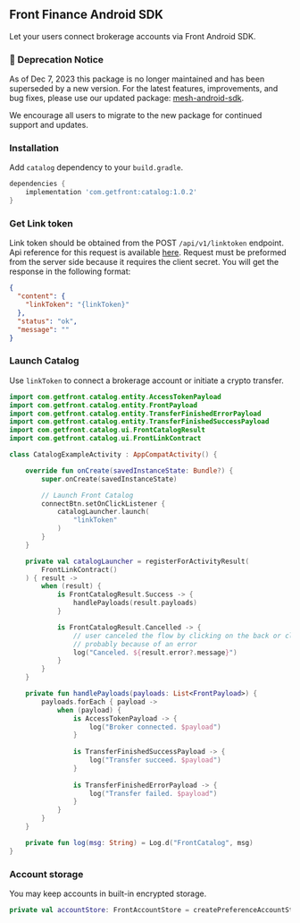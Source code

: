 ## Front Finance Android SDK

Let your users connect brokerage accounts via Front Android SDK.

### 📌 Deprecation Notice

As of Dec 7, 2023 this package is no longer maintained and has been superseded by a new version. For the latest features, improvements, and bug fixes, please use our updated package: [mesh-android-sdk](https://github.com/FrontFin/mesh-android-sdk). 

We encourage all users to migrate to the new package for continued support and updates.

### Installation

Add `catalog` dependency to your `build.gradle`.
```gradle
dependencies {
    implementation 'com.getfront:catalog:1.0.2'
}
```

### Get Link token

Link token should be obtained from the POST `/api/v1/linktoken` endpoint. Api reference for this request is available [here](https://integration-api.getfront.com/apireference#tag/Managed-Account-Authentication/paths/~1api~1v1~1linktoken/post). Request must be preformed from the server side because it requires the client secret. You will get the response in the following format:
```json
{
  "content": {
    "linkToken": "{linkToken}"
  },
  "status": "ok",
  "message": ""
}
```

### Launch Catalog

Use `linkToken` to connect a brokerage account or initiate a crypto transfer.

```kotlin
import com.getfront.catalog.entity.AccessTokenPayload
import com.getfront.catalog.entity.FrontPayload
import com.getfront.catalog.entity.TransferFinishedErrorPayload
import com.getfront.catalog.entity.TransferFinishedSuccessPayload
import com.getfront.catalog.ui.FrontCatalogResult
import com.getfront.catalog.ui.FrontLinkContract

class CatalogExampleActivity : AppCompatActivity() {

    override fun onCreate(savedInstanceState: Bundle?) {
        super.onCreate(savedInstanceState)

        // Launch Front Catalog
        connectBtn.setOnClickListener {
            catalogLauncher.launch(
                "linkToken"
            )
        }
    }

    private val catalogLauncher = registerForActivityResult(
        FrontLinkContract()
    ) { result ->
        when (result) {
            is FrontCatalogResult.Success -> {
                handlePayloads(result.payloads)
            }

            is FrontCatalogResult.Cancelled -> {
                // user canceled the flow by clicking on the back or close button
                // probably because of an error
                log("Canceled. ${result.error?.message}")
            }
        }
    }

    private fun handlePayloads(payloads: List<FrontPayload>) {
        payloads.forEach { payload ->
            when (payload) {
                is AccessTokenPayload -> {
                    log("Broker connected. $payload")
                }
                
                is TransferFinishedSuccessPayload -> {
                    log("Transfer succeed. $payload")
                }
                
                is TransferFinishedErrorPayload -> {
                    log("Transfer failed. $payload")
                }
            }
        }
    }

    private fun log(msg: String) = Log.d("FrontCatalog", msg)
}
```

### Account storage

You may keep accounts in built-in encrypted storage.
```kotlin
private val accountStore: FrontAccountStore = createPreferenceAccountStore(context)
```
